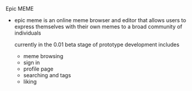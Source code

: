 Epic MEME

- epic meme is an online meme browser and editor that allows users
  to express themselves with their own memes to a broad community
  of individuals

  currently in the 0.01 beta stage of prototype development includes

  - meme browsing
  - sign in
  - profile page
  - searching and tags
  - liking
